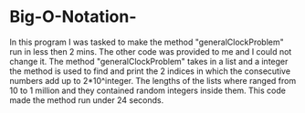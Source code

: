 # Big-O-Notation-
In this program I was tasked to make the method "generalClockProblem" run in less then 2 mins. The other code was provided to me and I could not change it. The method "generalClockProblem" takes in a list and a integer the method is used to find and print the 2 indices in which the consecutive numbers add up to 2*10^integer. The lengths of the lists where ranged from 10 to 1 million and they contained random integers inside them. This code made the method run under 24 seconds. 

